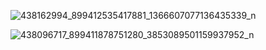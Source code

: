 
![438162994_899412535417881_1366607077136435339_n](https://github.com/svetlanasieber/Software-Engineering--Path-SoftUni/assets/135451084/c874b270-4cf8-4e13-a31c-55bbb5198256)


![438096717_899411878751280_3853089501159937952_n](https://github.com/svetlanasieber/Software-Engineering--Path-SoftUni/assets/135451084/abdb7e3c-7c89-4b1b-a52c-6c532db743d7)
